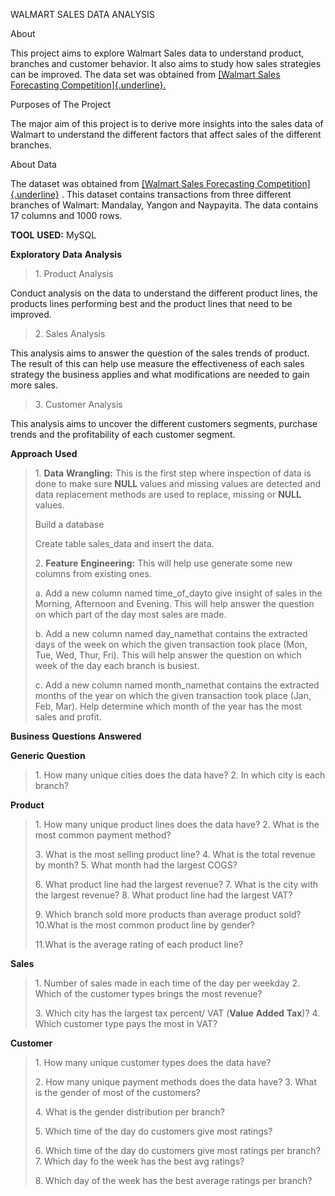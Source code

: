WALMART SALES DATA ANALYSIS

About

This project aims to explore Walmart Sales data to understand product,
branches and customer behavior. It also aims to study how sales
strategies can be improved. The data set was obtained from [[Walmart
Sales Forecasting
Competition]{.underline}.](https://www.kaggle.com/c/walmart-recruiting-store-sales-forecasting)

Purposes of The Project

The major aim of this project is to derive more insights into the sales
data of Walmart to understand the different factors that affect sales of
the different branches.

About Data

The dataset was obtained from [[Walmart Sales Forecasting
Competition]{.underline}](https://www.kaggle.com/c/walmart-recruiting-store-sales-forecasting)
. This dataset contains transactions from three different branches of
Walmart: Mandalay, Yangon and Naypayita. The data contains 17 columns
and 1000 rows.

**TOOL** **USED:** MySQL

**Exploratory** **Data** **Analysis**

> 1\. Product Analysis

Conduct analysis on the data to understand the different product lines,
the products lines performing best and the product lines that need to be
improved.

> 2\. Sales Analysis

This analysis aims to answer the question of the sales trends of
product. The result of this can help use measure the effectiveness of
each sales strategy the business applies and what modifications are
needed to gain more sales.

> 3\. Customer Analysis

This analysis aims to uncover the different customers segments, purchase
trends and the profitability of each customer segment.

**Approach** **Used**

> 1\. **Data** **Wrangling:** This is the first step where inspection of
> data is done to make sure **NULL** values and missing values are
> detected and data replacement methods are used to replace, missing or
> **NULL** values.
>
> Build a database
>
> Create table sales_data and insert the data.
>
> 2\. **Feature** **Engineering:** This will help use generate some new
> columns from existing ones.
>
> a\. Add a new column named time_of_dayto give insight of sales in the
> Morning, Afternoon and Evening. This will help answer the question on
> which part of the day most sales are made.
>
> b\. Add a new column named day_namethat contains the extracted days of
> the week on which the given transaction took place (Mon, Tue, Wed,
> Thur, Fri). This will help answer the question on which week of the
> day each branch is busiest.
>
> c\. Add a new column named month_namethat contains the extracted
> months of the year on which the given transaction took place (Jan,
> Feb, Mar). Help determine which month of the year has the most sales
> and profit.

**Business** **Questions** **Answered**

**Generic** **Question**

> 1\. How many unique cities does the data have? 2. In which city is
> each branch?

**Product**

> 1\. How many unique product lines does the data have? 2. What is the
> most common payment method?
>
> 3\. What is the most selling product line? 4. What is the total
> revenue by month? 5. What month had the largest COGS?
>
> 6\. What product line had the largest revenue? 7. What is the city
> with the largest revenue? 8. What product line had the largest VAT?
>
> 9\. Which branch sold more products than average product sold? 10.What
> is the most common product line by gender?
>
> 11.What is the average rating of each product line?

**Sales**

> 1\. Number of sales made in each time of the day per weekday 2. Which
> of the customer types brings the most revenue?
>
> 3\. Which city has the largest tax percent/ VAT (**Value** **Added**
> **Tax**)? 4. Which customer type pays the most in VAT?

**Customer**

> 1\. How many unique customer types does the data have?
>
> 2\. How many unique payment methods does the data have? 3. What is the
> gender of most of the customers?
>
> 4\. What is the gender distribution per branch?
>
> 5\. Which time of the day do customers give most ratings?
>
> 6\. Which time of the day do customers give most ratings per branch?
> 7. Which day fo the week has the best avg ratings?
>
> 8\. Which day of the week has the best average ratings per branch?

